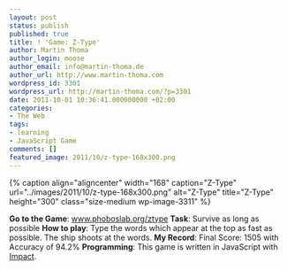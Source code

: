 ```yaml
---
layout: post
status: publish
published: true
title: ! 'Game: Z-Type'
author: Martin Thoma
author_login: moose
author_email: info@martin-thoma.de
author_url: http://www.martin-thoma.com
wordpress_id: 3301
wordpress_url: http://martin-thoma.com/?p=3301
date: 2011-10-01 10:36:41.000000000 +02:00
categories:
- The Web
tags:
- learning
- JavaScript Game
comments: []
featured_image: 2011/10/z-type-168x300.png
---
```

{% caption align="aligncenter" width="168" caption="Z-Type" url="../images/2011/10/z-type-168x300.png" alt="Z-Type" title="Z-Type" height="300" class="size-medium wp-image-3311" %}

<b>Go to the Game</b>: <a href="http://www.phoboslab.org/ztype/" rel="nofollow">www.phoboslab.org/ztype</a>
<b>Task</b>: Survive as long as possible
<b>How to play</b>: Type the words which appear at the top as fast as possible. The ship shoots at the words.
<b>My Record</b>: Final Score: 1505 with Accuracy of 94.2%
<b>Programming</b>: This game is written in JavaScript with <a href="http://impactjs.com/" rel="nofollow">Impact</a>.
